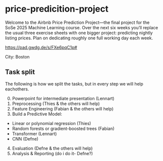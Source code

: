 # price-predicition-project
Welcome to the Airbnb Price Prediction Project—the final project for the SoSe 2025 Machine Learning course. Over the next six weeks you’ll replace the usual three exercise sheets with one bigger project: predicting nightly listing prices. Plan on dedicating roughly one full working day each week.

https://pad.gwdg.de/s/FXe6pqC1p#

City: Boston

## Task split
The following is how we split the tasks, but in every step we will help eachothers.

0. Powerpoint for intermediate presentation (Lennart)
1. Preprocessing (Thies & the others will help)
2. Feature Engineering (Fabian & the others will help)
3. Build a Predictive Model:
- Linear or polynomial regression (Thies)
- Random forests or gradient-boosted trees (Fabian)
- Transformer (Lennart)
- CNN (Defne)
4. Evaluation (Defne & the others will help)
  1. Analysis & Reporting (do i do it- Defne?)
